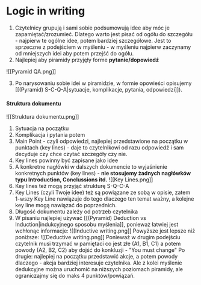 # Logic in writing
1. Czytelnicy grupują i sami sobie podsumowują idee aby móc je zapamiętać/zrozumieć. Dlatego warto jest pisać od ogółu do szczegółu - najpierw te ogólne idee, potem bardziej szczegółowe. Jest to sprzeczne z podejściem w myśleniu - w myśleniu najpierw zaczynamy od mniejszych idei aby potem przejść do ogółu.
2. Najlepiej aby piramidy przyjęły forme **pytanie/dopowiedź**

![[Pyramid QA.png]]

3. Po narysowaniu sobie idei w piramidzie, w formie opowieści opisujemy [[(Pyramid) S-C-Q-A|sytuacje, komplikacje, pytania, odpowiedzi]]).

#### Struktura dokumentu
![[Struktura dokumentu.png]]
1. Sytuacja na początku
2. Komplikacja i pytania potem
3. Main Point - czyli odpowiedzi, najlepiej przedstawione na początku w punktach (key lines) - daje to czytelnikowi od razu odpowiedź i sam decyduje czy chce czytać szczegóły czy nie. 
4. Key lines powinny być zapisane jako idee
5. A konkretne nagłówki w dalszych dokumencie to wyjaśnienie konkretnych punktów (key lines) - **nie stosujemy żadnych nagłówków typu Introduction, Conclussions itd.**
![[Key Lines.png]]
6. Key lines też mogą przyjąć strukturę S-Q-C-A
7. Key Lines (czyli Twoje idee) też są powiązane ze sobą w opisie, zatem 1-wszy Key Line nawiązuje do tego dlaczego ten temat ważny, a kolejne key line mogą nawiązać do poprzednich.
8. Długość dokumentu zależy od potrzeb czytelnika
9. W pisaniu najlepiej używać [[(Pyramid) Deduction vs Induction|indukcyjnego sposobu myślenia]], ponieważ łatwiej jest wchłonąc informacje:
   ![[Inductive writing.png]]
   Powyższe jest lepsze niż poniższe:
   ![[Deductive writing.png]]
   Ponieważ w drugim podejściu czytelnik musi trzymać w pamiętaci co jest złe (A1, B1, C1) a potem powody (A2, B2, C2) aby dojść do konkluzji - "You must change"
   Po drugie: najlepiej na początku przedstawić akcje, a potem powody dlaczego - akcja bardziej interesuje czytelnika.
   Ale z kolei myślenie dedukcyjne można uruchomić na niższych poziomach piramidy, ale ograniczajmy się do maks 4 punktów/powiązań.
   